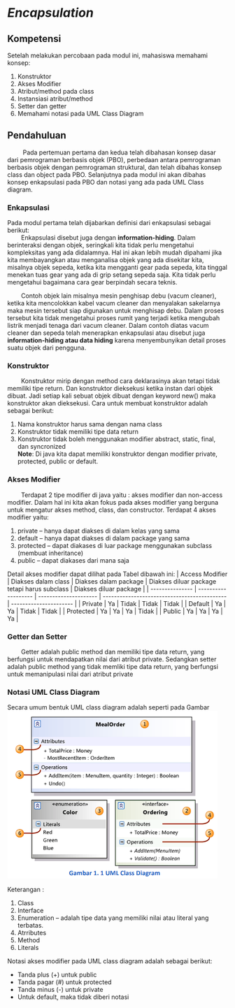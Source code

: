 # _Encapsulation_

## Kompetensi

Setelah melakukan percobaan pada modul ini, mahasiswa memahami konsep:

1. Konstruktor
2. Akses Modifier
3. Atribut/method pada class
4. Instansiasi atribut/method
5. Setter dan getter
6. Memahami notasi pada UML Class Diagram

## Pendahuluan

&nbsp;&nbsp;&nbsp;&nbsp;&nbsp;&nbsp;&nbsp;&nbsp;&nbsp;Pada pertemuan pertama dan kedua telah dibahasan konsep dasar dari pemrograman berbasis objek (PBO), perbedaan antara pemrograman berbasis objek dengan pemrograman struktural, dan telah dibahas konsep class dan object pada PBO. Selanjutnya pada modul ini akan dibahas konsep enkapsulasi pada PBO dan notasi yang ada pada UML Class diagram.

### Enkapsulasi

Pada modul pertama telah dijabarkan definisi dari enkapsulasi sebagai berikut: <br> &nbsp;&nbsp;&nbsp;&nbsp;&nbsp;&nbsp;&nbsp;&nbsp;Enkapsulasi disebut juga dengan **information-hiding**. Dalam berinteraksi dengan objek, seringkali kita tidak perlu mengetahui kompleksitas yang ada didalamnya. Hal ini akan lebih mudah dipahami jika kita membayangkan atau menganalisa objek yang ada disekitar kita, misalnya objek sepeda, ketika kita mengganti gear pada sepeda, kita tinggal menekan tuas gear yang ada di grip setang sepeda saja. Kita tidak perlu mengetahui bagaimana cara gear berpindah secara teknis.

&nbsp;&nbsp;&nbsp;&nbsp;&nbsp;&nbsp;&nbsp;&nbsp;Contoh objek lain misalnya mesin penghisap debu (vacum cleaner), ketika kita mencolokkan kabel vacum cleaner dan menyalakan sakelarnya maka mesin tersebut siap digunakan untuk menghisap debu. Dalam proses tersebut kita tidak mengetahui proses rumit yang terjadi ketika mengubah listrik menjadi tenaga dari vacum cleaner. Dalam contoh diatas vacum cleaner dan sepeda telah menerapkan enkapsulasi atau disebut juga **information-hiding atau data hiding** karena menyembunyikan detail proses suatu objek dari pengguna.

### Konstruktor

&nbsp;&nbsp;&nbsp;&nbsp;&nbsp;&nbsp;&nbsp;&nbsp;Konstruktor mirip dengan method cara deklarasinya akan tetapi tidak memiliki tipe return. Dan konstruktor dieksekusi ketika instan dari objek dibuat. Jadi setiap kali sebuat objek dibuat dengan keyword new() maka konstruktor akan dieksekusi. Cara untuk membuat konstruktor adalah sebagai berikut:

1. Nama konstruktor harus sama dengan nama class
2. Konstruktor tidak memiliki tipe data return
3. Konstruktor tidak boleh menggunakan modifier abstract, static, final, dan syncronized <br>
   **Note**: Di java kita dapat memiliki konstruktor dengan modifier private, protected, public or default.

### Akses Modifier

&nbsp;&nbsp;&nbsp;&nbsp;&nbsp;&nbsp;&nbsp;&nbsp;Terdapat 2 tipe modifier di java yaitu : akses modifier dan non-access modifier. Dalam hal ini kita akan fokus pada akses modifier yang berguna untuk mengatur akses method, class, dan constructor. Terdapat 4 akses modifier yaitu:

1. private – hanya dapat diakses di dalam kelas yang sama
2. default – hanya dapat diakses di dalam package yang sama
3. protected – dapat diakases di luar package menggunakan subclass (membuat inheritance)
4. public – dapat diakases dari mana saja

Detail akses modifier dapat dilihat pada Tabel dibawah ini:
| Access Modifier | Diakses dalam class | Diakses dalam package | Diakses diluar package tetapi harus subclass | Diakses diluar package |
| --------------- | ------------------- | --------------------- | -------------------------------------------- | ---------------------- |
| Private | Ya | Tidak | Tidak | Tidak |
| Default | Ya | Ya | Tidak | Tidak |
| Protected | Ya | Ya | Ya | Tidak |
| Public | Ya | Ya | Ya | Ya |

### Getter dan Setter

&nbsp;&nbsp;&nbsp;&nbsp;&nbsp;&nbsp;&nbsp;&nbsp;Getter adalah public method dan memiliki tipe data return, yang berfungsi untuk mendapatkan nilai dari atribut private. Sedangkan setter adalah public method yang tidak memliki tipe data return, yang berfungsi untuk memanipulasi nilai dari atribut private

### Notasi UML Class Diagram

Secara umum bentuk UML class diagram adalah seperti pada Gambar <br>
![Notasi UML Class Diagram](/encapsulation/img/uml.png)

Keterangan :

1. Class
2. Interface
3. Enumeration – adalah tipe data yang memiliki nilai atau literal yang terbatas.
4. Atrributes
5. Method
6. Literals

Notasi akses modifier pada UML class diagram adalah sebagai berikut:

- Tanda plus (+) untuk public
- Tanda pagar (#) untuk protected
- Tanda minus (-) untuk private
- Untuk default, maka tidak diberi notasi
